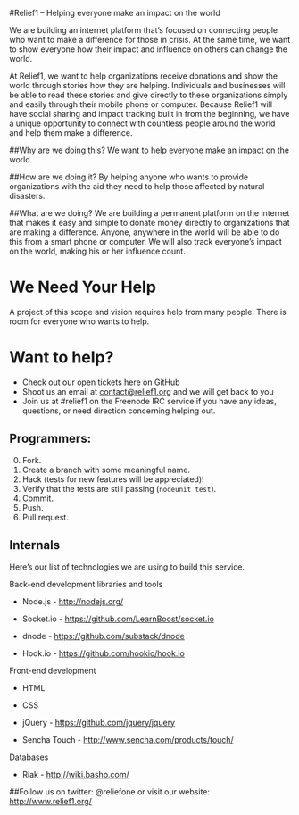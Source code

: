 #Relief1 – Helping everyone make an impact on the world

We are building an internet platform that’s focused on connecting people who want to make a difference for those in crisis. At the same time, we want to show everyone how their impact and influence on others can change the world.

At Relief1, we want to help organizations receive donations and show the world through stories how they are helping. Individuals and businesses will be able to read these stories and give directly to these organizations simply and easily through their mobile phone or computer.  Because Relief1 will have social sharing and impact tracking built in from the beginning, we have a unique opportunity to connect with countless people around the world and help them make a difference.

##Why are we doing this?
We want to help everyone make an impact on the world.

##How are we doing it?
By helping anyone who wants to provide organizations with the aid they need to help those affected by natural disasters.

##What are we doing?
We are building a permanent platform on the internet that makes it easy and simple to donate money directly to organizations that are making a difference.  Anyone, anywhere in the world will be able to do this from a smart phone or computer.  We will also track everyone’s impact on the world,  making his or her influence count.

# We Need Your Help

A project of this scope and vision requires help from many people. There is room for everyone who wants to help.

# Want to help?

* Check out our open tickets here on GitHub
* Shoot us an email at contact@relief1.org and we will get back to you
* Join us at  #relief1 on the Freenode IRC service if you have any ideas, questions, or need direction concerning helping out.

## Programmers:

0. Fork.
1. Create a branch with some meaningful name.
2. Hack (tests for new features will be appreciated)!
3. Verify that the tests are still passing (`nodeunit test`).
4. Commit.
5. Push.
6. Pull request.


## Internals
Here’s our list of technologies we are using to build this service.

Back-end development libraries and tools

* Node.js - http://nodejs.org/

* Socket.io - https://github.com/LearnBoost/socket.io

* dnode - https://github.com/substack/dnode

* Hook.io - https://github.com/hookio/hook.io



Front-end development

* HTML

* CSS

* jQuery - https://github.com/jquery/jquery

* Sencha Touch - http://www.sencha.com/products/touch/

Databases

* Riak - http://wiki.basho.com/


##Follow us on twitter:  @reliefone or visit our website: http://www.relief1.org/
